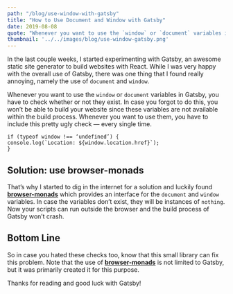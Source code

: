 ```yaml
---
path: "/blog/use-window-with-gatsby"
title: "How to Use Document and Window with Gatsby"
date: 2019-08-08
quote: "Whenever you want to use the `window` or `document` variables in Gatsby, you have to check whether or not they exist."
thumbnail: '../../images/blog/use-window-gatsby.png'
---
```

In the last couple weeks, I started experimenting with Gatsby, an awesome static site generator to build websites with React. While I was very happy with the overall use of Gatsby, there was one thing that I found really annoying, namely the use of `document` and `window`.

Whenever you want to use the `window` or `document` variables in Gatsby, you have to check whether or not they exist. In case you forgot to do this, you won’t be able to build your website since these variables are not available within the build process. Whenever you want to use them, you have to include this pretty ugly check — every single time.

    if (typeof window !== ‘undefined’) {
    console.log(`Location: ${window.location.href}`);
    }

## Solution: use browser-monads
That’s why I started to dig in the internet for a solution and luckily found **[browser-monads](https://www.npmjs.com/package/browser-monads)** which provides an interface for the `document` and `window` variables. In case the variables don’t exist, they will be instances of `nothing`. Now your scripts can run outside the browser and the build process of Gatsby won’t crash.

## Bottom Line
So in case you hated these checks too, know that this small library can fix this problem. Note that the use of **[browser-monads](https://www.npmjs.com/package/browser-monads)** is not limited to Gatsby, but it was primarily created it for this purpose.


Thanks for reading and good luck with Gatsby!